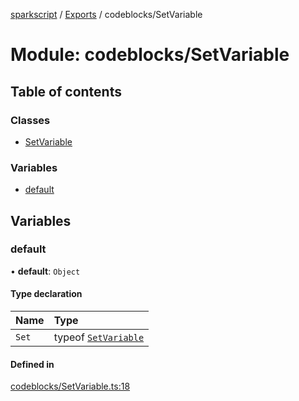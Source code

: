 [sparkscript](../README.md) / [Exports](../modules.md) / codeblocks/SetVariable

# Module: codeblocks/SetVariable

## Table of contents

### Classes

- [SetVariable](../classes/codeblocks_SetVariable.SetVariable.md)

### Variables

- [default](codeblocks_SetVariable.md#default)

## Variables

### default

• **default**: `Object`

#### Type declaration

| Name | Type |
| :------ | :------ |
| `Set` | typeof [`SetVariable`](../classes/codeblocks_SetVariable.SetVariable.md) |

#### Defined in

[codeblocks/SetVariable.ts:18](https://github.com/UserUNP/sparkscript/blob/cae50c6/src/codeblocks/SetVariable.ts#L18)
